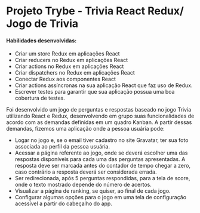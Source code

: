 # Projeto Trybe - Trivia React Redux/ Jogo de Trivia

#### Habilidades desenvolvidas:

- Criar um store Redux em aplicações React
- Criar reducers no Redux em aplicações React
- Criar actions no Redux em aplicações React
- Criar dispatchers no Redux em aplicações React
- Conectar Redux aos componentes React
- Criar actions assíncronas na sua aplicação React que faz uso de Redux.
- Escrever testes para garantir que sua aplicação possua uma boa cobertura de testes.

Foi desenvolvido um jogo de perguntas e respostas baseado no jogo Trivia utilizando React e Redux, desenvolvendo em grupo suas funcionalidades de acordo com as demandas definidas em um quadro Kanban. A partir dessas demandas, fizemos uma aplicação onde a pessoa usuária pode:

- Logar no jogo e, se o email tiver cadastro no site Gravatar, ter sua foto associada ao perfil da pessoa usuária.
- Acessar a página referente ao jogo, onde se deverá escolher uma das respostas disponíveis para cada uma das perguntas apresentadas. A resposta deve ser marcada antes do contador de tempo chegar a zero, caso contrário a resposta deverá ser considerada errada.
- Ser redirecionada, após 5 perguntas respondidas, para a tela de score, onde o texto mostrado depende do número de acertos.
- Visualizar a página de ranking, se quiser, ao final de cada jogo.
- Configurar algumas opções para o jogo em uma tela de configuração acessível a partir do cabeçalho do app.
